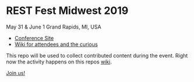 # REST Fest Midwest 2019

May 31 & June 1 Grand Rapids, MI, USA

* [Conference Site](https://2019.restfest.org/midwest/)
* [Wiki for attendees and the curious](https://github.com/RESTFest/2019-Grand-Rapids/wiki)

This repo will be used to collect contributed content during the event. Right now the activity happens on this repos [wiki](https://github.com/RESTFest/2019-Grand-Rapids/wiki).

[Join us!](https://2019.restfest.org/midwest/)
